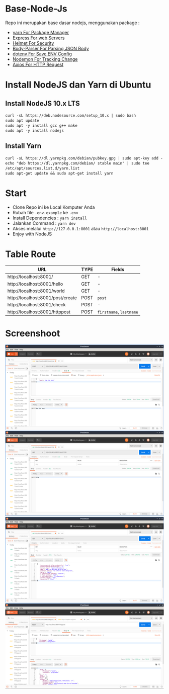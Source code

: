 # Base-Node-Js

Repo ini merupakan base dasar nodejs, menggunakan package :
* [yarn For Package Manager](https://github.com/yarnpkg/yarn)
* [Express For web Servers](https://github.com/expressjs/express)
* [Helmet For Security](https://github.com/helmetjs/helmet)
* [Body-Parser For Parsing JSON Body](https://github.com/expressjs/body-parser)
* [dotenv For Save ENV Config](https://github.com/motdotla/dotenv)
* [Nodemon For Tracking Change](https://github.com/remy/nodemon)
* [Axios For HTTP Request](https://github.com/axios/axios)

# Install NodeJS dan Yarn di Ubuntu

## Install NodeJS 10.x LTS
```
curl -sL https://deb.nodesource.com/setup_10.x | sudo bash
sudo apt update
sudo apt -y install gcc g++ make
sudo apt -y install nodejs
```

## Install Yarn
```
curl -sL https://dl.yarnpkg.com/debian/pubkey.gpg | sudo apt-key add -
echo "deb https://dl.yarnpkg.com/debian/ stable main" | sudo tee /etc/apt/sources.list.d/yarn.list
sudo apt-get update && sudo apt-get install yarn
```

# Start
* Clone Repo ini ke Local Komputer Anda
* Rubah file `.env.example` ke `.env`
* Install Dependencies : `yarn install`
* Jalankan Command :  `yarn dev`
* Akses melalui `http://127.0.0.1:8001` atau `http://localhost:8001`
* Enjoy with NodeJS

# Table Route
| URL                               | TYPE | Fields                  |
| --------------------------------- | ---- | ----------------------- |
| http://localhost:8001/            | GET  | -                       |
| http://localhost:8001/hello       | GET  | -                       |
| http://localhost:8001/world       | GET  | -                       |
| http://localhost:8001/post/create | POST | `post`                  |
| http://localhost:8001/check       | POST | -                       |
| http://localhost:8001/httppost    | POST | `firstname`, `lastname` |

# Screenshoot
![post-create.png](/image/post-create.png)
![post-id.png](/image/post-id.png)
![axios-check.png](/image/axios-check.png)
![httpost.png](/image/httppost.png)